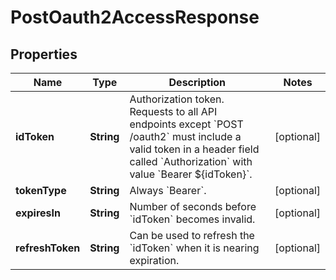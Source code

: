 

# PostOauth2AccessResponse


## Properties

| Name | Type | Description | Notes |
|------------ | ------------- | ------------- | -------------|
|**idToken** | **String** | Authorization token. Requests to all API endpoints except &#x60;POST /oauth2&#x60; must include a valid token in a header field called &#x60;Authorization&#x60; with value &#x60;Bearer ${idToken}&#x60;. |  [optional] |
|**tokenType** | **String** | Always &#x60;Bearer&#x60;. |  [optional] |
|**expiresIn** | **String** | Number of seconds before &#x60;idToken&#x60; becomes invalid. |  [optional] |
|**refreshToken** | **String** | Can be used to refresh the &#x60;idToken&#x60; when it is nearing expiration. |  [optional] |



